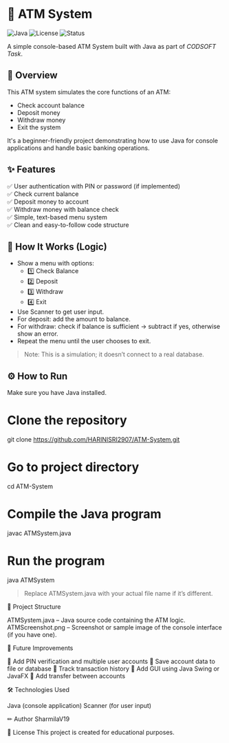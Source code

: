 
# 🏧 ATM System

![Java](https://img.shields.io/badge/Language-Java-blue.svg)
![License](https://img.shields.io/badge/License-Educational-informational)
![Status](https://img.shields.io/badge/Project-Complete-brightgreen)

A simple console-based ATM System built with Java as part of *CODSOFT Task*.

## 📌 Overview

This ATM system simulates the core functions of an ATM:
- Check account balance
- Deposit money
- Withdraw money
- Exit the system

It's a beginner-friendly project demonstrating how to use Java for console applications and handle basic banking operations.

## ✨ Features

✅ User authentication with PIN or password (if implemented)  
✅ Check current balance  
✅ Deposit money to account  
✅ Withdraw money with balance check  
✅ Simple, text-based menu system  
✅ Clean and easy-to-follow code structure

## 🧩 How It Works (Logic)

- Show a menu with options:  
  - 1️⃣ Check Balance  
  - 2️⃣ Deposit  
  - 3️⃣ Withdraw  
  - 4️⃣ Exit
- Use Scanner to get user input.
- For deposit: add the amount to balance.
- For withdraw: check if balance is sufficient → subtract if yes, otherwise show an error.
- Repeat the menu until the user chooses to exit.

> Note: This is a simulation; it doesn’t connect to a real database.

## ⚙ How to Run
Make sure you have Java installed.
# Clone the repository
git clone https://github.com/HARINISRI2907/ATM-System.git

# Go to project directory
cd ATM-System

# Compile the Java program
javac ATMSystem.java

# Run the program
java ATMSystem

> Replace ATMSystem.java with your actual file name if it’s different.

📂 Project Structure

ATMSystem.java – Java source code containing the ATM logic.
ATMScreenshot.png – Screenshot or sample image of the console interface (if you have one).

🔮 Future Improvements

🚀 Add PIN verification and multiple user accounts
🚀 Save account data to file or database
🚀 Track transaction history
🚀 Add GUI using Java Swing or JavaFX
🚀 Add transfer between accounts


🛠 Technologies Used

Java (console application)
Scanner (for user input)

✏ Author
SharmilaV19 

📄 License
This project is created for educational purposes.
